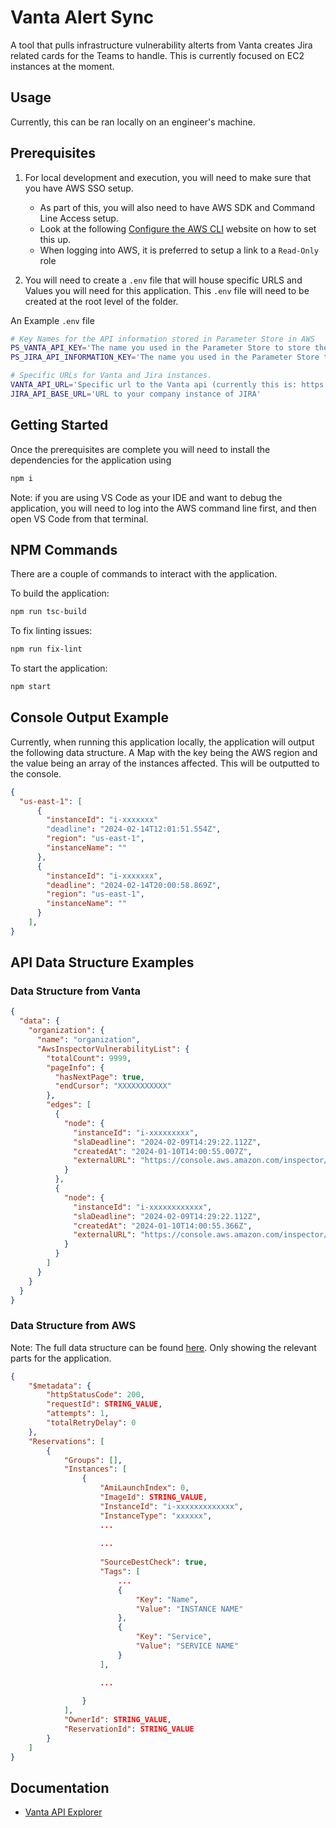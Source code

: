 # Vanta Alert Sync
A tool that pulls infrastructure vulnerability alterts from Vanta creates Jira related cards for the Teams to handle. This is currently focused on EC2 instances at the moment.

## Usage
Currently, this can be ran locally on an engineer's machine.

## Prerequisites
1. For local development and execution, you will need to make sure that you have AWS SSO setup. 

    - As part of this, you will also need to have AWS SDK and Command Line Access setup.
    - Look at the following [Configure the AWS CLI](https://docs.aws.amazon.com/cli/latest/userguide/cli-chap-configure.html) website on how to set this up. 
    - When logging into AWS, it is preferred to setup a link to a `Read-Only` role

2. You will need to create a `.env` file that will house specific URLS and Values you will need for this application. This `.env` file will need to be created at the root level of the folder. 

An Example `.env` file
```sh
# Key Names for the API information stored in Parameter Store in AWS
PS_VANTA_API_KEY='The name you used in the Parameter Store to store the Vanta API token'
PS_JIRA_API_INFORMATION_KEY='The name you used in the Parameter Store to store the Jira API information'

# Specific URLs for Vanta and Jira instances.
VANTA_API_URL='Specific url to the Vanta api (currently this is: https://api.vanta.com/graphql)'
JIRA_API_BASE_URL='URL to your company instance of JIRA'
```

## Getting Started
Once the prerequisites are complete you will need to install the dependencies for the application using

```sh
npm i
```
Note: if you are using VS Code as your IDE and want to debug the application, you will need to log into the AWS command line first, and then open VS Code from that terminal.

## NPM Commands
There are a couple of commands to interact with the application.

To build the application:
```sh
npm run tsc-build
```

To fix linting issues:
```sh
npm run fix-lint
```

To start the application:
```sh
npm start
```

## Console Output Example
Currently, when running this application locally, the application will output the following data structure.
A Map with the key being the AWS region and the value being an array of the instances affected. This will be outputted to the console.

```json
{
  "us-east-1": [  
      {
        "instanceId": "i-xxxxxxx"
        "deadline": "2024-02-14T12:01:51.554Z",
        "region": "us-east-1",
        "instanceName": ""
      },
      {
        "instanceId": "i-xxxxxxx",
        "deadline": "2024-02-14T20:00:58.869Z",
        "region": "us-east-1",
        "instanceName": ""
      }
    ],
}
```

## API Data Structure Examples

### Data Structure from Vanta
```json
{
  "data": {
    "organization": {
      "name": "organization",
      "AwsInspectorVulnerabilityList": {
        "totalCount": 9999,
        "pageInfo": {
          "hasNextPage": true,
          "endCursor": "XXXXXXXXXXX"
        },
        "edges": [
          {
            "node": {
              "instanceId": "i-xxxxxxxxx",
              "slaDeadline": "2024-02-09T14:29:22.112Z",
              "createdAt": "2024-01-10T14:00:55.007Z",
              "externalURL": "https://console.aws.amazon.com/inspector/xxxxxxxx"
            }
          },
          {
            "node": {
              "instanceId": "i-xxxxxxxxxxxx",
              "slaDeadline": "2024-02-09T14:29:22.112Z",
              "createdAt": "2024-01-10T14:00:55.366Z",
              "externalURL": "https://console.aws.amazon.com/inspector/xxxxxxxx"
            }
          }
        ]
      }
    }
  }
}
```
### Data Structure from AWS
Note: The full data structure can be found [here](https://docs.aws.amazon.com/AWSJavaScriptSDK/v3/latest/client/ec2/command/DescribeInstancesCommand/). Only showing the relevant parts for the application.

```json
{
    "$metadata": {
        "httpStatusCode": 200,
        "requestId": STRING_VALUE,
        "attempts": 1,
        "totalRetryDelay": 0
    },
    "Reservations": [
        {
            "Groups": [],
            "Instances": [
                {
                    "AmiLaunchIndex": 0,
                    "ImageId": STRING_VALUE,
                    "InstanceId": "i-xxxxxxxxxxxxx",
                    "InstanceType": "xxxxxx",
                    ...
                    
                    ...
                    
                    "SourceDestCheck": true,
                    "Tags": [
                        ...
                        {
                            "Key": "Name",
                            "Value": "INSTANCE NAME"
                        },
                        {
                            "Key": "Service",
                            "Value": "SERVICE NAME"
                        }
                    ],

                    ...
                    
                }
            ],
            "OwnerId": STRING_VALUE,
            "ReservationId": STRING_VALUE
        }
    ]
}
```

## Documentation

- [Vanta API Explorer](https://studio.apollographql.com/public/vanta-prod/variant/api-external/home)